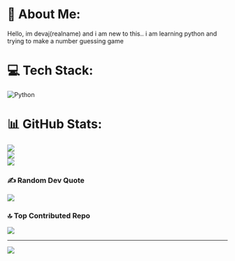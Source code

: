 
# 💫 About Me:
Hello, im devaj(realname) and i am new to this..  i am learning python and trying to make a number guessing game


# 💻 Tech Stack:
![Python](https://img.shields.io/badge/python-3670A0?style=for-the-badge&logo=python&logoColor=ffdd54)
# 📊 GitHub Stats:
![](https://github-readme-stats.vercel.app/api?username=phenomenaltempest&theme=dark&hide_border=false&include_all_commits=true&count_private=false)<br/>
![](https://nirzak-streak-stats.vercel.app/?user=phenomenaltempest&theme=dark&hide_border=false)<br/>
![](https://github-readme-stats.vercel.app/api/top-langs/?username=phenomenaltempest&theme=dark&hide_border=false&include_all_commits=true&count_private=false&layout=compact)

### ✍️ Random Dev Quote
![](https://quotes-github-readme.vercel.app/api?type=vetical&theme=radical)

### 🔝 Top Contributed Repo
![](https://github-contributor-stats.vercel.app/api?username=phenomenaltempest&limit=5&theme=dark&combine_all_yearly_contributions=true)

---
[![](https://visitcount.itsvg.in/api?id=phenomenaltempest&icon=0&color=0)](https://visitcount.itsvg.in)

<!-- Proudly created with GPRM ( https://gprm.itsvg.in ) -->
```
